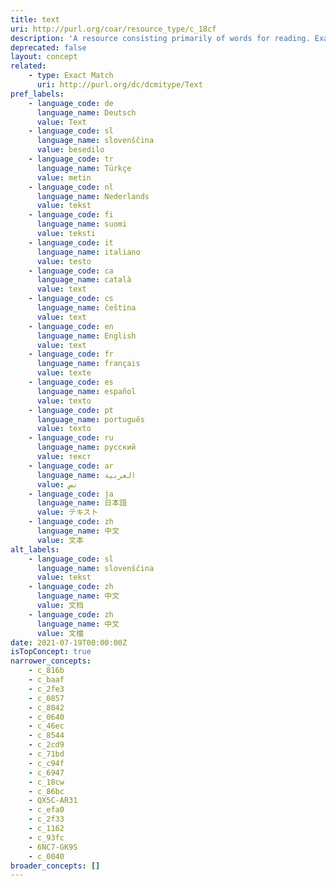 ```yaml
---
title: text
uri: http://purl.org/coar/resource_type/c_18cf
description: 'A resource consisting primarily of words for reading. Examples include books, letters, dissertations, poems, newspapers, articles, archives of mailing lists. Note that facsimiles or images of texts are still of the genre Text. [Source: http://purl.org/dc/dcmitype/Text]'
deprecated: false
layout: concept
related:
    - type: Exact Match
      uri: http://purl.org/dc/dcmitype/Text
pref_labels:
    - language_code: de
      language_name: Deutsch
      value: Text
    - language_code: sl
      language_name: slovenščina
      value: besedilo
    - language_code: tr
      language_name: Türkçe
      value: metin
    - language_code: nl
      language_name: Nederlands
      value: tekst
    - language_code: fi
      language_name: suomi
      value: teksti
    - language_code: it
      language_name: italiano
      value: testo
    - language_code: ca
      language_name: català
      value: text
    - language_code: cs
      language_name: čeština
      value: text
    - language_code: en
      language_name: English
      value: text
    - language_code: fr
      language_name: français
      value: texte
    - language_code: es
      language_name: español
      value: texto
    - language_code: pt
      language_name: português
      value: texto
    - language_code: ru
      language_name: русский
      value: текст
    - language_code: ar
      language_name: العربية
      value: نص
    - language_code: ja
      language_name: 日本語
      value: テキスト
    - language_code: zh
      language_name: 中文
      value: 文本
alt_labels:
    - language_code: sl
      language_name: slovenščina
      value: tekst
    - language_code: zh
      language_name: 中文
      value: 文档
    - language_code: zh
      language_name: 中文
      value: 文檔
date: 2021-07-19T00:00:00Z
isTopConcept: true
narrower_concepts:
    - c_816b
    - c_baaf
    - c_2fe3
    - c_0857
    - c_8042
    - c_0640
    - c_46ec
    - c_8544
    - c_2cd9
    - c_71bd
    - c_c94f
    - c_6947
    - c_18cw
    - c_86bc
    - QX5C-AR31
    - c_efa0
    - c_2f33
    - c_1162
    - c_93fc
    - 6NC7-GK9S
    - c_0040
broader_concepts: []
---
```



